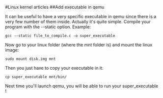 #Linux kernel articles
##Add executable in qemu

It can be useful to have a very specific executable in qemu since there is a very few number of them inside. Actually it's quite simple. Compile your program with the --static option. Example:

```Shell
gcc --static file_to_compile.c -o super_executable
```

Now go to your linux folder (where the mnt folder is) and mount the linux image:

```Shell
sudo mount disk.img mnt
```

Then you just have to copy your executable in it:

```Shell
cp super_executable mnt/bin/
```

Next time you'll launch qemu, you will be able to run your super_executable !